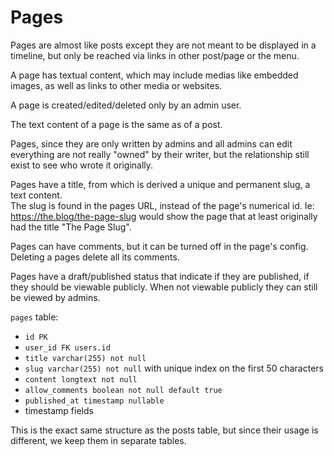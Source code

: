 # Pages

Pages are almost like posts except they are not meant to be displayed in a timeline, but only be reached via links in other post/page or the menu. 

A page has textual content, which may include medias like embedded images, as well as links to other media or websites.

A page is created/edited/deleted only by an admin user.

The text content of a page is the same as of a post. 

Pages, since they are only written by admins and all admins can edit everything are not really "owned" by their writer, but the relationship still exist to see who wrote it originally. 

Pages have a title, from which is derived a unique and permanent slug, a  text content.  
The slug is found in the pages URL, instead of the page's numerical id.
Ie: https://the.blog/the-page-slug would show the page that at least originally had the title "The Page Slug".

Pages can have comments, but it can be turned off in the page's config.
Deleting a pages delete all its comments.

Pages have a draft/published status that indicate if they are published, if they should be viewable publicly.
When not viewable publicly they can still be viewed by admins.

`pages` table:
- `id PK`
- `user_id FK users.id`
- `title varchar(255) not null`
- `slug varchar(255) not null` with unique index on the first 50 characters
- `content longtext not null`
- `allow_comments boolean not null default true`
- `published_at timestamp nullable`
- timestamp fields

This is the exact same structure as the posts table, but since their usage is different, we keep them in separate tables. 
